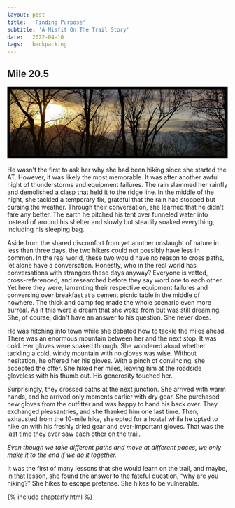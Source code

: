 ```yaml
---
layout: post
title:  'Finding Purpose'
subtitle: 'A Misfit On The Trail Story'
date:   2022-04-10
tags:   backpacking
---
```

## Mile 20.5

![image of gear](/assets/img_misfit_series/03-sunrise.jpeg)

He wasn't the first to ask her why she had been hiking since she started the AT. However, it was likely the most memorable. It was after
another awful night of thunderstorms and equipment failures. The rain slammed her rainfly and demolished a clasp that held it to the
ridge line. In the middle of the night, she tackled a temporary fix, grateful that the rain had stopped but cursing the weather.  Through
their conversation, she learned that he didn't fare any better. The earth he pitched his tent over funneled water into instead of around his
shelter and slowly but steadily soaked everything, including his sleeping bag.

Aside from the shared discomfort from yet another onslaught of nature in less than three days, the two hikers could not possibly have less
in common. In the real world, these two would have no reason to cross paths, let alone have a conversation. Honestly, who in the real world
has conversations with strangers these days anyway? Everyone is vetted, cross-referenced, and researched before they say word one to each
other. Yet here they were, lamenting their respective equipment failures and conversing over breakfast at a cement picnic table in the
middle of nowhere. The thick and damp fog made the whole scenario even more surreal. As if this were a dream that she woke from but was
still dreaming. She, of course, didn't have an answer to his question. She never does.

He was hitching into town while she debated how to tackle the miles ahead. There was an enormous mountain between her and the next stop. It
was cold. Her gloves were soaked through. She wondered aloud whether tackling a cold, windy mountain with no gloves was wise. Without
hesitation, he offered her his gloves. With a pinch of convincing, she accepted the offer. She hiked her miles, leaving him at the roadside
gloveless with his thumb out. His generosity touched her.

Surprisingly, they crossed paths at the next junction. She arrived with warm hands, and he arrived only moments earlier with dry gear. She
purchased new gloves from the outfitter and was happy to hand his back over. They exchanged pleasantries, and she thanked him one last time.
Then, exhausted from the 10-mile hike, she opted for a hostel while he opted to hike on with his freshly dried gear and ever-important
gloves. That was the last time they ever saw each other on the trail.

_Even though we take different paths and move at different paces, we only make it to the end if we do it together._

It was the first of many lessons that she would learn on the trail, and maybe, in that lesson, she found the answer to the fateful question,
“why are you hiking?” She hikes to escape pretense. She hikes to be vulnerable.

{% include chapterfy.html %}
